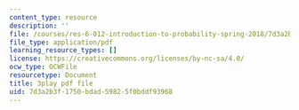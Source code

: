 ```yaml
---
content_type: resource
description: ''
file: /courses/res-6-012-introduction-to-probability-spring-2018/7d3a2b3f1750bdad59825f0bddf93968_BW_EHmZf2pM.pdf
file_type: application/pdf
learning_resource_types: []
license: https://creativecommons.org/licenses/by-nc-sa/4.0/
ocw_type: OCWFile
resourcetype: Document
title: 3play pdf file
uid: 7d3a2b3f-1750-bdad-5982-5f0bddf93968
---
```

